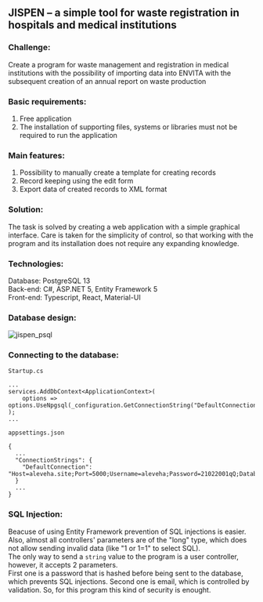 ## JISPEN – a simple tool for waste registration in hospitals and medical institutions

### Challenge:
Create a program for waste management and registration in medical institutions with the possibility of importing data into ENVITA with the subsequent creation of an annual report on waste production

### Basic requirements:
1. Free application
2. The installation of supporting files, systems or libraries must not be required to run the application

### Main features:
1. Possibility to manually create a template for creating records
2. Record keeping using the edit form
3. Export data of created records to XML format

### Solution:
The task is solved by creating a web application with a simple graphical interface. Care is taken for the simplicity of control, so that working with the program and its installation does not require any expanding knowledge.

### Technologies:
Database: PostgreSQL 13\
Back-end: C#, ASP.NET 5, Entity Framework 5\
Front-end: Typescript, React, Material-UI

### Database design:
![jispen_psql](https://user-images.githubusercontent.com/63300936/145693348-a8bb8c2d-0579-4c83-b159-e56218decaeb.png)

### Connecting to the database:
`Startup.cs`
```
...
services.AddDbContext<ApplicationContext>(
    options => options.UseNpgsql(_configuration.GetConnectionString("DefaultConnection"))
);
...
```
`appsettings.json`
```
{
  ...
  "ConnectionStrings": {
    "DefaultConnection": "Host=aleveha.site;Port=5000;Username=aleveha;Password=21022001qQ;Database=jispen"
  }
  ...
}
```

### SQL Injection:
Beacuse of using Entity Framework prevention of SQL injections is easier.\
Also, almost all controllers' parameters are of the "long" type, which does not allow sending invalid data (like "1 or 1=1" to select SQL).\
The only way to send a `string` value to the program is a user controller, however, it accepts 2 parameters.\
First one is a password that is hashed before being sent to the database, which prevents SQL injections.
Second one is email, which is controlled by validation.
So, for this program this kind of security is enought.
